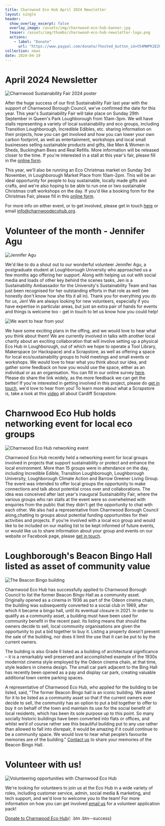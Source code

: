 ```yaml
---
title: Charnwood Eco Hub April 2024 Newsletter
layout: single
header:
  show_overlay_excerpt: false
  overlay_image: /assets/img/charnwood-eco-hub-banner.jpg
  teaser: /assets/img/thumbs/charnwood-eco-hub-newsletter-logo.png
  actions:
    - label: "Donate"
      url: "https://www.paypal.com/donate/?hosted_button_id=V54MWPK2EZGPY"
collection: news
date: 2024-04-19
---
```

# April 2024 Newsletter

![Charnwood Sustainability Fair 2024 poster](/assets/img/charnwood-sustainability-fair-2024.png)

After the huge success of our first Sustainability Fair last year with the support of Charnwood Borough Council, we've confirmed the date for this year. This year's Sustainability Fair will take place on Sunday 29th September in Queen's Park Loughborough from 10am-3pm. We will have stalls representing a variety of local sustainability and eco groups, including Transition Loughborough, Incredible Edibles, etc. sharing information on their projects, how you can get involved and how you can lower your own carbon footprint, as well as entertainment, workshops and local small businesses selling sustainable products and gifts, like Men & Women in Sheds, Buckingham Bees and Real Refills.  More information will be released closer to the time. If you're interested in a stall at this year's fair, please fill in the [online form](https://docs.google.com/forms/d/e/1FAIpQLSfTu-HmTfaZ4_FrDv7zaPaH_mOjxmKNdRYPEyvUMgBSLuDnRw/closedform).

This year, we'll also be running an Eco Christmas market on Sunday 3rd November, in Loughborough Market Place from 10am-2pm.  This will be an ideal opportunity for people to buy sustainable, locally made gifts and crafts, and we're also hoping to be able to run one or two sustainable Christmas craft workshops on the day. If you'd like a booking form for the Christmas Fair, please fill in this [online form](https://docs.google.com/forms/d/e/1FAIpQLSdKnbgxTxKBcZXkcQ5RoXsCCm-Jc1uAh2cm8lDqqiHZe4Zs4Q/viewform).

For more info on either event, or to get involved, please get in touch [here](mailto:info@charnwoodecohub.org) or email [info@charnwoodecohub.org](mailto:info@charnwoodecohub.org).


# Volunteer of the month - Jennifer Agu

![Jennifer Agu](/assets/img/jennifer-agu.jpg)
 
We'd like to do a shout out to our wonderful volunteer Jennifer Agu, a postgraduate student at Loughborough University who approached us a few months ago offering her support. Along with helping us out with social media and loads of other key behind the scenes tasks, Jen is a Sustainability Ambassador for the University's Sustainability Team and has just been recognised for her outstanding efforts in that role as well (we honestly don't know how she fits it all in). Thank you for everything you do for us, Jen!  We are always looking for new volunteers, especially if you have expertise in particular areas, but just an extra pair of hands for events and things is welcome too - get in touch to let us know how you could help!


![We want to hear from you!](/assets/img/charnwood-eco-hub-wants-to-hear-from-you.png)

 We have some exciting plans in the offing, and we would love to hear what you think about them! We are currently involved in talks with another local charity about an exciting collaboration that will involve setting up a physical Eco Hub in Loughborough, out of which we hope to operate a Tool Library, Makerspace (or Hackspace) and a Scrapstore, as well as offering a space for local eco/sustainability groups to hold meetings and small events or workshops. We would love to hear what you think about our idea, and gather some feedback on how you would use the space, either as an individual or as an organisation.  You can fill in our online survey [here](https://docs.google.com/forms/d/e/1FAIpQLSeunNy8gA1OsdnYPz8d7KdB6WS-FWnLnyFCXdhRkUbLU5cR7A/viewform). Please do share the link widely, as the more feedback we can get the better! If you're interested in getting involved in this project, please do [get in touch](mailto:info@charnwoodecohub.org), we'd love to hear from you! To learn more about what a Scrapstore is, take a look at this [video](https://www.youtube.com/watch?v=btab31yZy2A) all about Cardiff Scrapstore.

                                                                                                                                                
# Charnwood Eco Hub holds networking event for local eco groups

![Charnwood Eco Hub networking event](/assets/img/charnwood-eco-hub-networking-event-march-2024-small.jpg)

Charnwood Eco Hub recently held a networking event for local groups involved in projects that support sustainability or protect and enhance the local environment. More than 15 groups were in attendance on the day, including  Incredible Edible, Transition Loughborough, Loughborough University, Loughborough Climate Action and Barrow Greener Living Group. The event was intended to offer local groups the opportunity to make connections and talk about potential cross over and collaborations. The idea was conceived after last year's inaugural Sustainability Fair, where the various groups who ran stalls at the event were so overwhelmed with enquiries from the public that they didn't get the opportunity to chat with each other. We also had a representative from Charnwood Borough Council along,chatting to groups about potential funding opportunities for their activities and projects. If you're involved with a local eco group and would like to be included on our mailing list to be kept informed of future events, or would like us to share information about your group and events on our website or Facebook page, please [get in touch](mailto:info@charnwoodecohub.org).


# Loughborough's Beacon Bingo Hall listed as asset of community value

![The Beacon Bingo building](/assets/img/beacon-bingo-community-asset.jpg)

Charnwood Eco Hub has successfully applied to Charnwood Borough Council to list the former Beacon Bingo Hall as a community asset.  Originally opened as a cinema in 1936 as part of the Odeon cinema chain, the building was subsequently converted to a social club in 1969, after which it became a bingo hall, until its eventual closure in 2021. In order to qualify as a community asset, a building must have been used for community benefit in the recent past. Its listing means that should the owners decide to sell, local community organisations are given the opportunity to put a bid together to buy it. Listing a property doesn’t prevent the sale of the building, nor does it limit the use that it can be put to by the current owners.

The building is also Grade II listed as a building of architectural significance – it is a remarkably well preserved and accomplished example of the 1930s modernist cinema style employed by the Odeon cinema chain, at that time, style leaders in cinema design. The small car park adjacent to the Bing Hall has recently been opened as a pay and display car park, creating valuable additional town centre parking spaces.

A representative of Charnwood Eco Hub, who applied for the building to be listed, said, "The former Beacon Bingo hall is an iconic building. We asked for it to be listed as a community asset so that if the current owners ever decide to sell, the community has an option to put a bid together to offer to buy it on behalf of the town and maintain its use for the social benefit of local residents, which has been its sole purpose up to this point. So many socially historic buildings have been converted into flats or offices, and whilst we’d of course rather see this beautiful building put to any use rather than allowed to fall into disrepair, it would be amazing if it could continue to be a community space. We would love to hear what people’s favourite memories are of the building." [Contact us](mailto:info@charnwoodecohub.org) to share your memories of the Beacon Bingo Hall.


# Volunteer with us!

![Volunteering opportunities with Charnwood Eco Hub](/assets/img/support-us.jpg)

We're looking for volunteers to join us at the Eco Hub in a wide variety of roles, including customer service, admin, social media & marketing, and tech support, and we'd love to welcome you to the team! For more information on how you can get involved [email us](https://docs.google.com/forms/d/e/1FAIpQLSeGo3mESDCTtnzJm9ctt5N1_2oxnxEa7L5eaE44EeFFEtnFww/viewform) for a volunteer application pack!

[Donate to Charnwood Eco Hub](https://www.paypal.com/donate/?hosted_button_id=V54MWPK2EZGPY){: .btn .btn--success}


